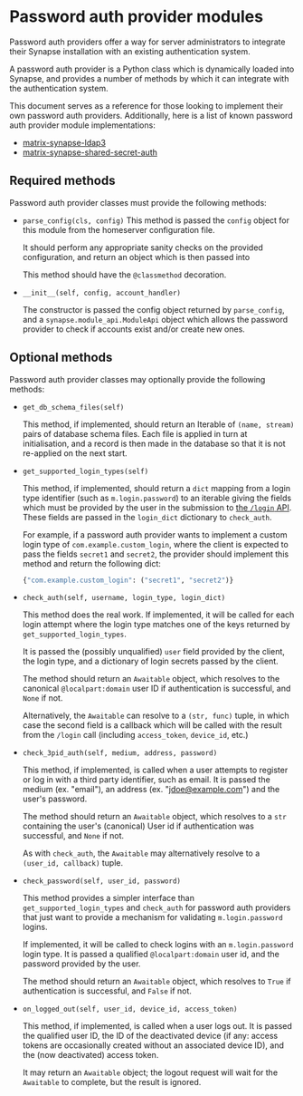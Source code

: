 # Password auth provider modules

Password auth providers offer a way for server administrators to
integrate their Synapse installation with an existing authentication
system.

A password auth provider is a Python class which is dynamically loaded
into Synapse, and provides a number of methods by which it can integrate
with the authentication system.

This document serves as a reference for those looking to implement their
own password auth providers. Additionally, here is a list of known
password auth provider module implementations:

* [matrix-synapse-ldap3](https://github.com/matrix-org/matrix-synapse-ldap3/)
* [matrix-synapse-shared-secret-auth](https://github.com/devture/matrix-synapse-shared-secret-auth)

## Required methods

Password auth provider classes must provide the following methods:

* `parse_config(cls, config)`
  This method is passed the `config` object for this module from the
  homeserver configuration file.

  It should perform any appropriate sanity checks on the provided
  configuration, and return an object which is then passed into

  This method should have the `@classmethod` decoration.

* `__init__(self, config, account_handler)`

  The constructor is passed the config object returned by
  `parse_config`, and a `synapse.module_api.ModuleApi` object which
  allows the password provider to check if accounts exist and/or create
  new ones.

## Optional methods

Password auth provider classes may optionally provide the following methods:

* `get_db_schema_files(self)`

  This method, if implemented, should return an Iterable of
  `(name, stream)` pairs of database schema files. Each file is applied
  in turn at initialisation, and a record is then made in the database
  so that it is not re-applied on the next start.

* `get_supported_login_types(self)`

  This method, if implemented, should return a `dict` mapping from a
  login type identifier (such as `m.login.password`) to an iterable
  giving the fields which must be provided by the user in the submission
  to [the `/login` API](https://matrix.org/docs/spec/client_server/latest#post-matrix-client-r0-login).
  These fields are passed in the `login_dict` dictionary to `check_auth`.

  For example, if a password auth provider wants to implement a custom
  login type of `com.example.custom_login`, where the client is expected
  to pass the fields `secret1` and `secret2`, the provider should
  implement this method and return the following dict:

  ```python
  {"com.example.custom_login": ("secret1", "secret2")}
  ```

* `check_auth(self, username, login_type, login_dict)`

  This method does the real work. If implemented, it
  will be called for each login attempt where the login type matches one
  of the keys returned by `get_supported_login_types`.

  It is passed the (possibly unqualified) `user` field provided by the client,
  the login type, and a dictionary of login secrets passed by the
  client.

  The method should return an `Awaitable` object, which resolves
  to the canonical `@localpart:domain` user ID if authentication is
  successful, and `None` if not.

  Alternatively, the `Awaitable` can resolve to a `(str, func)` tuple, in
  which case the second field is a callback which will be called with
  the result from the `/login` call (including `access_token`,
  `device_id`, etc.)

* `check_3pid_auth(self, medium, address, password)`

  This method, if implemented, is called when a user attempts to
  register or log in with a third party identifier, such as email. It is
  passed the medium (ex. "email"), an address (ex.
  "<jdoe@example.com>") and the user's password.

  The method should return an `Awaitable` object, which resolves
  to a `str` containing the user's (canonical) User id if
  authentication was successful, and `None` if not.

  As with `check_auth`, the `Awaitable` may alternatively resolve to a
  `(user_id, callback)` tuple.

* `check_password(self, user_id, password)`

  This method provides a simpler interface than
  `get_supported_login_types` and `check_auth` for password auth
  providers that just want to provide a mechanism for validating
  `m.login.password` logins.

  If implemented, it will be called to check logins with an
  `m.login.password` login type. It is passed a qualified
  `@localpart:domain` user id, and the password provided by the user.

  The method should return an `Awaitable` object, which resolves
  to `True` if authentication is successful, and `False` if not.

* `on_logged_out(self, user_id, device_id, access_token)`

  This method, if implemented, is called when a user logs out. It is
  passed the qualified user ID, the ID of the deactivated device (if
  any: access tokens are occasionally created without an associated
  device ID), and the (now deactivated) access token.

  It may return an `Awaitable` object; the logout request will
  wait for the `Awaitable` to complete, but the result is ignored.
